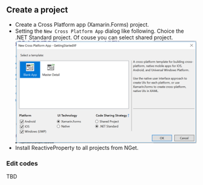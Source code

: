 ## Create a project

- Create a Cross Platform app (Xamarin.Forms) project.
- Setting the `New Cross Platform App` dialog like following.
  Choice the .NET Standard project. Of couse you can select shared project.
  ![New Cross Platform App dialog](images/xf-create-project.png)
- Install ReactiveProperty to all projects from NGet.

### Edit codes

TBD
